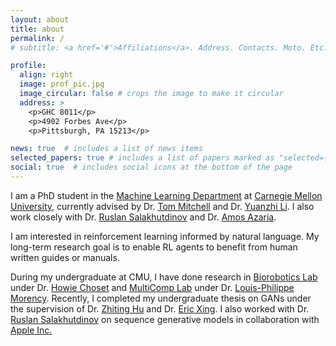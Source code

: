 ```yaml
---
layout: about
title: about
permalink: /
# subtitle: <a href='#'>Affiliations</a>. Address. Contacts. Moto. Etc.

profile:
  align: right
  image: prof_pic.jpg
  image_circular: false # crops the image to make it circular
  address: >
    <p>GHC 8011</p>
    <p>4902 Forbes Ave</p>
    <p>Pittsburgh, PA 15213</p>

news: true  # includes a list of news items
selected_papers: true # includes a list of papers marked as "selected={true}"
social: true  # includes social icons at the bottom of the page
---
```


I am a PhD student in the [Machine Learning Department](https://www.ml.cmu.edu/) at [Carnegie Mellon University](https://www.cmu.edu/), currently advised by Dr. [Tom Mitchell](http://www.cs.cmu.edu/~tom/) and Dr. [Yuanzhi Li](https://www.andrew.cmu.edu/user/yuanzhil/). I also work closely with Dr. [Ruslan Salakhutdinov](https://www.cs.cmu.edu/~rsalakhu/) and Dr. [Amos Azaria](http://azariaa.com/).

I am interested in reinforcement learning informed by natural language. My long-term research goal is to enable RL agents to benefit from human written guides or manuals.

During my undergraduate at CMU, I have done research in [Biorobotics Lab](http://biorobotics.ri.cmu.edu/index.php) under Dr. [Howie Choset](https://www.cs.cmu.edu/~./choset/) and [MultiComp Lab](http://multicomp.cs.cmu.edu/) under Dr. [Louis-Philippe Morency](https://www.cs.cmu.edu/~morency/). Recently, I completed my undergraduate thesis on GANs under the supervision of Dr. [Zhiting Hu](http://zhiting.ucsd.edu/) and Dr. [Eric Xing](http://www.cs.cmu.edu/~epxing/). I also worked with Dr. [Ruslan Salakhutdinov](https://www.cs.cmu.edu/~rsalakhu/) on sequence generative models in collaboration with [Apple Inc.](https://machinelearning.apple.com/)